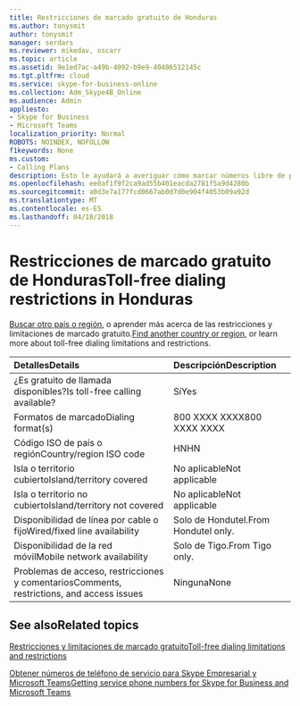 ```yaml
---
title: Restricciones de marcado gratuito de Honduras
ms.author: tonysmit
author: tonysmit
manager: serdars
ms.reviewer: mikedav, oscarr
ms.topic: article
ms.assetid: 9e1ed7ac-a49b-4092-b9e9-40486512145c
ms.tgt.pltfrm: cloud
ms.service: skype-for-business-online
ms.collection: Adm_Skype4B_Online
ms.audience: Admin
appliesto:
- Skype for Business
- Microsoft Teams
localization_priority: Normal
ROBOTS: NOINDEX, NOFOLLOW
f1keywords: None
ms.custom:
- Calling Plans
description: Esto le ayudará a averiguar cómo marcar números libre de peaje en cada país o región. Después de seleccionar el país o región, se tardará a una página específica de país que contiene detalles específicos, las restricciones y límites de disponibilidad del servicio gratuito donde el servicio gratuito está disponible. El formato de marcado o formatos mostrará los códigos de acceso necesarios dentro de cada país o región para marcar el número gratuito.
ms.openlocfilehash: ee0af1f9f2ca9ad55b401eacda2781f5a9d4280b
ms.sourcegitcommit: a0d3e7a177fcd0667ab0d7d0e904f4053b09a92d
ms.translationtype: MT
ms.contentlocale: es-ES
ms.lasthandoff: 04/18/2018
---
```

# <a name="toll-free-dialing-restrictions-in-honduras"></a><span data-ttu-id="62b14-105">Restricciones de marcado gratuito de Honduras</span><span class="sxs-lookup"><span data-stu-id="62b14-105">Toll-free dialing restrictions in Honduras</span></span>

<span data-ttu-id="62b14-106">[Buscar otro país o región](../what-are-calling-plans-in-office-365/toll-free-dialing-limitations-and-restrictions.md), o aprender más acerca de las restricciones y limitaciones de marcado gratuito.</span><span class="sxs-lookup"><span data-stu-id="62b14-106">[Find another country or region](../what-are-calling-plans-in-office-365/toll-free-dialing-limitations-and-restrictions.md), or learn more about toll-free dialing limitations and restrictions.</span></span>


|<span data-ttu-id="62b14-107">**Detalles**</span><span class="sxs-lookup"><span data-stu-id="62b14-107">**Details**</span></span>|<span data-ttu-id="62b14-108">**Descripción**</span><span class="sxs-lookup"><span data-stu-id="62b14-108">**Description**</span></span>|
|:-----|:-----|
|<span data-ttu-id="62b14-109">¿Es gratuito de llamada disponibles?</span><span class="sxs-lookup"><span data-stu-id="62b14-109">Is toll-free calling available?</span></span>  <br/> |<span data-ttu-id="62b14-110">Sí</span><span class="sxs-lookup"><span data-stu-id="62b14-110">Yes</span></span>  <br/> |
|<span data-ttu-id="62b14-111">Formatos de marcado</span><span class="sxs-lookup"><span data-stu-id="62b14-111">Dialing format(s)</span></span>  <br/> |<span data-ttu-id="62b14-112">800 XXXX XXXX</span><span class="sxs-lookup"><span data-stu-id="62b14-112">800 XXXX XXXX</span></span>  <br/> |
|<span data-ttu-id="62b14-113">Código ISO de país o región</span><span class="sxs-lookup"><span data-stu-id="62b14-113">Country/region ISO code</span></span>  <br/> |<span data-ttu-id="62b14-114">HN</span><span class="sxs-lookup"><span data-stu-id="62b14-114">HN</span></span>  <br/> |
|<span data-ttu-id="62b14-115">Isla o territorio cubierto</span><span class="sxs-lookup"><span data-stu-id="62b14-115">Island/territory covered</span></span>  <br/> |<span data-ttu-id="62b14-116">No aplicable</span><span class="sxs-lookup"><span data-stu-id="62b14-116">Not applicable</span></span>  <br/> |
|<span data-ttu-id="62b14-117">Isla o territorio no cubierto</span><span class="sxs-lookup"><span data-stu-id="62b14-117">Island/territory not covered</span></span>  <br/> |<span data-ttu-id="62b14-118">No aplicable</span><span class="sxs-lookup"><span data-stu-id="62b14-118">Not applicable</span></span>  <br/> |
|<span data-ttu-id="62b14-119">Disponibilidad de línea por cable o fijo</span><span class="sxs-lookup"><span data-stu-id="62b14-119">Wired/fixed line availability</span></span>  <br/> |<span data-ttu-id="62b14-120">Solo de Hondutel.</span><span class="sxs-lookup"><span data-stu-id="62b14-120">From Hondutel only.</span></span>  <br/> |
|<span data-ttu-id="62b14-121">Disponibilidad de la red móvil</span><span class="sxs-lookup"><span data-stu-id="62b14-121">Mobile network availability</span></span>  <br/> | <span data-ttu-id="62b14-122">Solo de Tigo.</span><span class="sxs-lookup"><span data-stu-id="62b14-122">From Tigo only.</span></span> <br/> |
|<span data-ttu-id="62b14-123">Problemas de acceso, restricciones y comentarios</span><span class="sxs-lookup"><span data-stu-id="62b14-123">Comments, restrictions, and access issues</span></span>  <br/> |<span data-ttu-id="62b14-124">Ninguna</span><span class="sxs-lookup"><span data-stu-id="62b14-124">None</span></span>  <br/> |
   
## <a name="related-topics"></a><span data-ttu-id="62b14-125">See also</span><span class="sxs-lookup"><span data-stu-id="62b14-125">Related topics</span></span>

[<span data-ttu-id="62b14-126">Restricciones y limitaciones de marcado gratuito</span><span class="sxs-lookup"><span data-stu-id="62b14-126">Toll-free dialing limitations and restrictions</span></span>](../what-are-calling-plans-in-office-365/toll-free-dialing-limitations-and-restrictions.md)

[<span data-ttu-id="62b14-127">Obtener números de teléfono de servicio para Skype Empresarial y Microsoft Teams</span><span class="sxs-lookup"><span data-stu-id="62b14-127">Getting service phone numbers for Skype for Business and Microsoft Teams</span></span>](../what-is-phone-system-in-office-365/getting-service-phone-numbers.md)

  
 